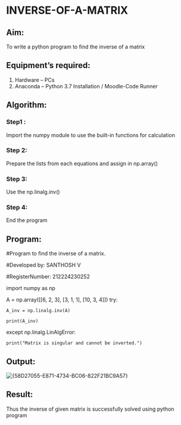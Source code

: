 # INVERSE-OF-A-MATRIX
## Aim:
To write a python program to find the inverse of a matrix
## Equipment’s required:
1. 	Hardware – PCs
2. 	Anaconda – Python 3.7 Installation / Moodle-Code Runner
## Algorithm:
### Step1 : 
Import the numpy module to use the built-in functions for calculation
### Step 2: 
Prepare the lists from each equations and assign in np.array()
### Step 3: 
Use the np.linalg.inv()
### Step 4: 
End the program

## Program:
#Program to find the inverse of a matrix.

#Developed by: SANTHOSH V

#RegisterNumber: 212224230252

import numpy as np

A = np.array([[6, 2, 3],
              [3, 1, 1],
              [10, 3, 4]])
try:

    A_inv = np.linalg.inv(A)
    
    print(A_inv)
    
except np.linalg.LinAlgError:

    print("Matrix is singular and cannot be inverted.")

## Output:
![{58D27055-E871-4734-BC06-822F21BC9A57}](https://github.com/user-attachments/assets/eda25034-0991-4c9b-9841-4aa24b00e69f)

## Result:
Thus the inverse of given matrix is successfully solved using python program

